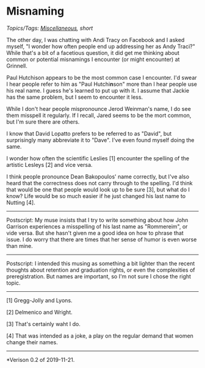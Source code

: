Misnaming
=========

*Topics/Tags: [Miscellaneous](index-misc), short*

The other day, I was chatting with Andi Tracy on Facebook and I
asked myself, "I wonder how often people end up addressing her as
Andy Traci?" While that's a bit of a facetious question, it did get
me thinking about common or potential misnamings I encounter (or
might encounter) at Grinnell.

Paul Hutchison appears to be the most common case I encounter.  I'd
swear I hear people refer to him as "Paul Hutchi**n**son" more than
I hear people use his real name.  I guess he's learned to put up
with it.  I assume that Jackie has the same problem, but I seem to
encounter it less.

While I don't hear people mispronounce Jerod Weinman's name, I do
see them misspell it regularly.  If I recall, Jared seems to be the
mort common, but I'm sure there are others.

I know that David Lopatto prefers to be referred to as "David", but 
surprisingly many abbreviate it to "Dave".  I've even found myself
doing the same.

I wonder how often the scientific Leslies [1] encounter the spelling
of the artistic Lesleys [2] and vice versa.

I think people pronounce Dean Bakopoulos' name correctly, but I've
also heard that the correctness does not carry through to the
spelling.  I'd think that would be one that people would look up
to be sure [3], but what do I know?  Life would be so much easier
if he just changed his last name to Nutting [4].

---

Postscript: My muse insists that I try to write something about how
John Garrison experiences a misspelling of his last name as "Rommereim",
or vide versa.  But she hasn't given me a good idea on how to phrase
that issue.  I do worry that there are times that her sense of humor
is even worse than mine.

---

Postscript: I intended this musing as something a bit lighter than
the recent thoughts about retention and graduation rights, or even
the complexities of preregistration.  But names are important, so I'm
not sure I chose the right topic.

---

[1] Gregg-Jolly and Lyons.

[2] Delmenico and Wright.

[3] That's certainly waht I do.

[4] That was intended as a joke, a play on the regular demand that
women change their names.

---

*Verison 0.2 of 2019-11-21.
